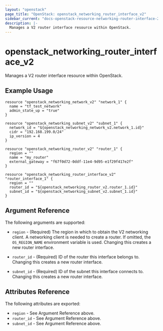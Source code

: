 ```yaml
---
layout: "openstack"
page_title: "OpenStack: openstack_networking_router_interface_v2"
sidebar_current: "docs-openstack-resource-networking-router-interface-2"
description: |-
  Manages a V2 router interface resource within OpenStack.
---
```


# openstack\_networking\_router_interface_v2

Manages a V2 router interface resource within OpenStack.

## Example Usage

```
resource "openstack_networking_network_v2" "network_1" {
  name = "tf_test_network"
  admin_state_up = "true"
}

resource "openstack_networking_subnet_v2" "subnet_1" {
  network_id = "${openstack_networking_network_v2.network_1.id}"
  cidr = "192.168.199.0/24"
  ip_version = 4
}

resource "openstack_networking_router_v2" "router_1" {
  region = ""
  name = "my_router"
  external_gateway = "f67f0d72-0ddf-11e4-9d95-e1f29f417e2f"
}

resource "openstack_networking_router_interface_v2" "router_interface_1" {
  region = ""
  router_id = "${openstack_networking_router_v2.router_1.id}"
  subnet_id = "${openstack_networking_subnet_v2.subnet_1.id}"
}
```

## Argument Reference

The following arguments are supported:

* `region` - (Required) The region in which to obtain the V2 networking client.
    A networking client is needed to create a router. If omitted, the
    `OS_REGION_NAME` environment variable is used. Changing this creates a new
    router interface.

* `router_id` - (Required) ID of the router this interface belongs to. Changing
    this creates a new router interface.

* `subnet_id` - (Required) ID of the subnet this interface connects to. Changing
    this creates a new router interface.

## Attributes Reference

The following attributes are exported:

* `region` - See Argument Reference above.
* `router_id` - See Argument Reference above.
* `subnet_id` - See Argument Reference above.

